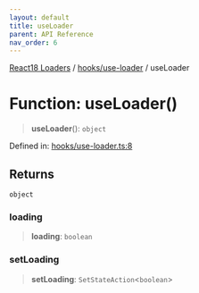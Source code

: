 ```yaml
---
layout: default
title: useLoader
parent: API Reference
nav_order: 6
---
```


[React18 Loaders](../../../modules.md) / [hooks/use-loader](../README.md) / useLoader

# Function: useLoader()

> **useLoader**(): `object`

Defined in: [hooks/use-loader.ts:8](https://github.com/react18-tools/turborepo-template/blob/4613c5240cccae89444d4b03b33930a608dcbb74/lib/src/hooks/use-loader.ts#L8)

## Returns

`object`

### loading

> **loading**: `boolean`

### setLoading

> **setLoading**: `SetStateAction`\<`boolean`\>
